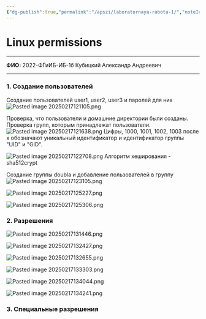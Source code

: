 ```yaml
---
{"dg-publish":true,"permalink":"/apszi/laboratornaya-rabota-1/","noteIcon":""}
---
```


# Linux permissions

---

**ФИО:** 2022-ФГиИБ-ИБ-1б Кубицкий Александр Андреевич

---
### 1. Создание пользователей

Создание пользователей user1, user2, user3 и паролей для них
![Pasted image 20250217121105.png](/img/user/Images/Pasted%20image%2020250217121105.png)

Проверка, что пользователи и домашние директории были созданы. Проверка групп, которым принадлежат пользователи.
![Pasted image 20250217121638.png](/img/user/Images/Pasted%20image%2020250217121638.png)
 Цифры, 1000, 1001, 1002, 1003 после x обозначают уникальный идентификатор и идентификатор группы "UID" и "GID".

![Pasted image 20250217122708.png](/img/user/Images/Pasted%20image%2020250217122708.png)
Алгоритм хеширования - sha512crypt

Создание группы doubla и добавление пользователей в группу
![Pasted image 20250217123105.png](/img/user/Images/Pasted%20image%2020250217123105.png)

![Pasted image 20250217125227.png](/img/user/Images/Pasted%20image%2020250217125227.png)

![Pasted image 20250217125306.png](/img/user/Images/Pasted%20image%2020250217125306.png)

### 2. Разрешения
![Pasted image 20250217131446.png](/img/user/Images/Pasted%20image%2020250217131446.png)

![Pasted image 20250217132427.png](/img/user/Images/Pasted%20image%2020250217132427.png)

![Pasted image 20250217132655.png](/img/user/Images/Pasted%20image%2020250217132655.png)

![Pasted image 20250217133303.png](/img/user/Pasted%20image%2020250217133303.png)

![Pasted image 20250217134044.png](/img/user/Pasted%20image%2020250217134044.png)

![Pasted image 20250217134241.png](/img/user/Pasted%20image%2020250217134241.png)

### 3. Специальные разрешения
